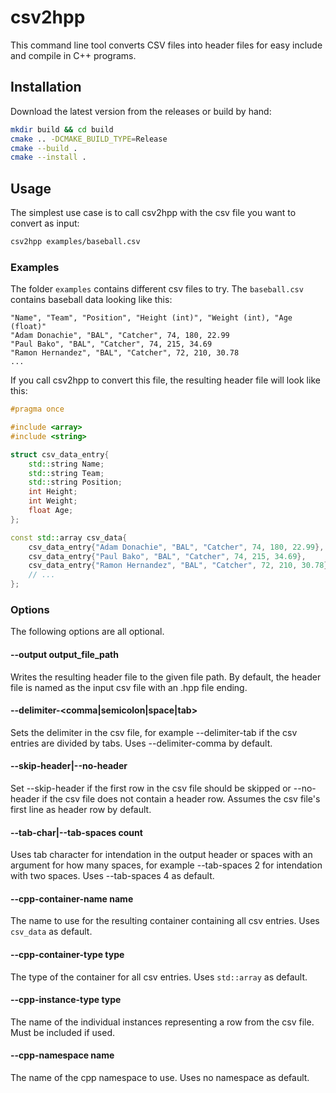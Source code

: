 # csv2hpp

This command line tool converts CSV files into header files for easy include and compile in C++ programs.

## Installation

Download the latest version from the releases or build by hand:

```sh
mkdir build && cd build
cmake .. -DCMAKE_BUILD_TYPE=Release
cmake --build .
cmake --install .
```

## Usage

The simplest use case is to call csv2hpp with the csv file you want to convert as input:

```sh
csv2hpp examples/baseball.csv
```

### Examples

The folder `examples` contains different csv files to try. The `baseball.csv` contains baseball data looking like this:

```csv
"Name", "Team", "Position", "Height (int)", "Weight (int), "Age (float)"
"Adam Donachie", "BAL", "Catcher", 74, 180, 22.99
"Paul Bako", "BAL", "Catcher", 74, 215, 34.69
"Ramon Hernandez", "BAL", "Catcher", 72, 210, 30.78
...
```

If you call csv2hpp to convert this file, the resulting header file will look like this:

```cpp
#pragma once

#include <array>
#include <string>

struct csv_data_entry{
    std::string Name;
    std::string Team;
    std::string Position;
    int Height;
    int Weight;
    float Age;
};

const std::array csv_data{
    csv_data_entry{"Adam Donachie", "BAL", "Catcher", 74, 180, 22.99},
    csv_data_entry{"Paul Bako", "BAL", "Catcher", 74, 215, 34.69},
    csv_data_entry{"Ramon Hernandez", "BAL", "Catcher", 72, 210, 30.78},
    // ...
};
```

### Options

The following options are all optional.

#### --output output_file_path

Writes the resulting header file to the given file path. By default, the header file is named as the input csv file with
an .hpp file ending.

#### --delimiter-<comma|semicolon|space|tab>

Sets the delimiter in the csv file, for example --delimiter-tab if the csv entries are divided by tabs. Uses
--delimiter-comma by default.

#### --skip-header|--no-header

Set --skip-header if the first row in the csv file should be skipped or --no-header if the csv file does not contain a
header row. Assumes the csv file's first line as header row by default.

#### --tab-char|--tab-spaces count

Uses tab character for intendation in the output header or spaces with an argument for how many spaces, for example
--tab-spaces 2 for intendation with two spaces. Uses --tab-spaces 4 as default.

#### --cpp-container-name name

The name to use for the resulting container containing all csv entries. Uses `csv_data` as default.

#### --cpp-container-type type

The type of the container for all csv entries. Uses `std::array` as default.

#### --cpp-instance-type type

The name of the individual instances representing a row from the csv file. Must be included if used.

#### --cpp-namespace name

The name of the cpp namespace to use. Uses no namespace as default.
